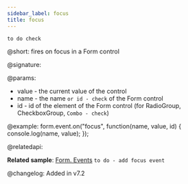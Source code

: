 ```yaml
---
sidebar_label: focus
title: focus
---          
```


`to do check`

@short: fires on focus in a Form control

@signature: 

@params:
- value - the current value of the control
- name - the name `or id - check` of the Form control 
- id - id of the element of the Form control (for RadioGroup, CheckboxGroup, `Combo - check`)

@example:
form.event.on("focus", function(name, value, id) {
    console.log(name, value);
});

@relatedapi: 

**Related sample**: [Form. Events](https://snippet.dhtmlx.com/vyipsaoa) `to do - add focus event`

@changelog: Added in v7.2

